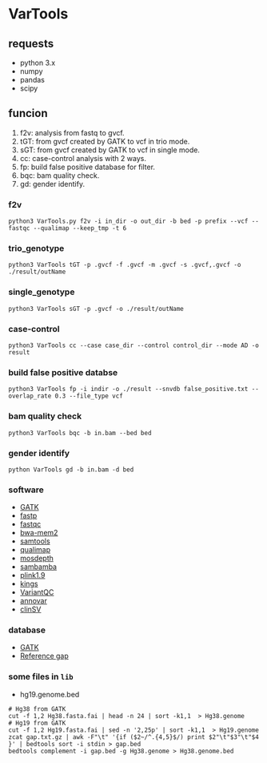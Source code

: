 # VarTools

## requests

- python 3.x
- numpy
- pandas
- scipy

## funcion

1. f2v: analysis from fastq to gvcf.
2. tGT: from gvcf created by GATK to vcf in trio mode.
3. sGT: from gvcf created by GATK to vcf in single mode.
4. cc: case-control analysis with 2 ways.
5. fp: build false positive database for filter.
6. bqc: bam quality check.
7. gd: gender identify.

### f2v

~~~(shell)
python3 VarTools.py f2v -i in_dir -o out_dir -b bed -p prefix --vcf --fastqc --qualimap --keep_tmp -t 6
~~~

### trio_genotype

~~~(shell)
python3 VarTools tGT -p .gvcf -f .gvcf -m .gvcf -s .gvcf,.gvcf -o ./result/outName
~~~

### single_genotype

~~~(shell)
python3 VarTools sGT -p .gvcf -o ./result/outName
~~~

### case-control

~~~(shell)
python3 VarTools cc --case case_dir --control control_dir --mode AD -o result
~~~

### build false positive databse

~~~(shell)
python3 VarTools fp -i indir -o ./result --snvdb false_positive.txt --overlap_rate 0.3 --file_type vcf
~~~

### bam quality check

~~~(shell)
python3 VarTools bqc -b in.bam --bed bed
~~~

### gender identify

~~~(shell)
python VarTools gd -b in.bam -d bed
~~~

### software

- [GATK](https://github.com/broadinstitute/gatk/releases/download/4.2.0.0/gatk-4.2.0.0.zip)
- [fastp](http://opengene.org/fastp/fastp)
- [fastqc](https://www.bioinformatics.babraham.ac.uk/projects/fastqc/fastqc_v0.11.9.zip)
- [bwa-mem2](https://github.com/bwa-mem2/bwa-mem2/releases/download/v2.2.1/bwa-mem2-2.2.1_x64-linux.tar.bz2)
- [samtools](https://github.com/samtools/samtools/releases/download/1.13/samtools-1.13.tar.bz2)
- [qualimap](https://bitbucket.org/kokonech/qualimap/downloads/qualimap_v2.2.1.zip)
- [mosdepth](https://github.com/brentp/mosdepth/releases/download/v0.3.2/mosdepth)
- [sambamba](https://github.com/biod/sambamba/releases/download/v0.8.1/sambamba-0.8.1-linux-amd64-static.gz)
- [plink1.9](https://s3.amazonaws.com/plink1-assets/plink_linux_x86_64_20210606.zip)
- [kings](https://www.kingrelatedness.com/Linux-king.tar.gz)
- [VariantQC](https://github.com/BimberLab/DISCVRSeq/releases/download/1.3.2/DISCVRSeq-1.3.2.jar)
- [annovar](http://www.openbioinformatics.org/annovar)
- [clinSV](https://github.com/KCCG/ClinSV)

### database

- [GATK](https://console.cloud.google.com/storage/browser/gcp-public-data--broad-references)
- [Reference gap](https://hgdownload.cse.ucsc.edu/goldenPath/hg38/database/gap.txt.gz)

### some files in `lib`

- hg19.genome.bed

~~~(shell)
# Hg38 from GATK
cut -f 1,2 Hg38.fasta.fai | head -n 24 | sort -k1,1  > Hg38.genome
# Hg19 from GATK
cut -f 1,2 Hg19.fasta.fai | sed -n '2,25p' | sort -k1,1  > Hg19.genome
zcat gap.txt.gz | awk -F"\t" '{if ($2~/^.{4,5}$/) print $2"\t"$3"\t"$4 }' | bedtools sort -i stdin > gap.bed
bedtools complement -i gap.bed -g Hg38.genome > Hg38.genome.bed
~~~